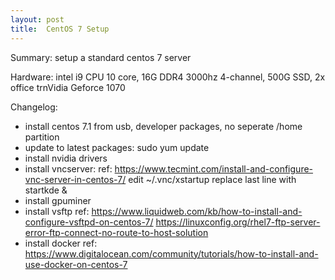 ```yaml
---
layout: post
title:  CentOS 7 Setup
---
```


Summary: setup a standard centos 7 server

Hardware: intel i9 CPU 10 core, 16G DDR4 3000hz 4-channel, 500G SSD, 2x office trnVidia Geforce 1070

Changelog:
 - install centos 7.1 from usb, developer packages, no seperate /home partition
 - update to latest packages: sudo yum update
 - install nvidia drivers
 - install vncserver: 
    ref: https://www.tecmint.com/install-and-configure-vnc-server-in-centos-7/ 
    edit ~/.vnc/xstartup replace last line with startkde &
 - install gpuminer
 - install vsftp 
    ref: https://www.liquidweb.com/kb/how-to-install-and-configure-vsftpd-on-centos-7/ 
    https://linuxconfig.org/rhel7-ftp-server-error-ftp-connect-no-route-to-host-solution
 - install docker 
    ref: https://www.digitalocean.com/community/tutorials/how-to-install-and-use-docker-on-centos-7
    
